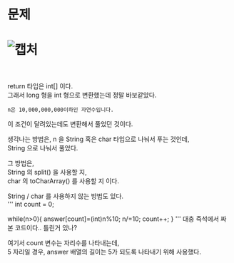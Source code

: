 문제
==
![캡처](https://user-images.githubusercontent.com/73854324/117540983-b70cbb00-b04c-11eb-9e0e-e9a5c16c33b5.PNG)
<br><br>
==
return 타입은 int[] 이다.   
그래서 long 형을 int 형으로  변환했는데 정말 바보같았다.   
```
n은 10,000,000,000이하인 자연수입니다.
```
이 조건이 달려있는데도 변환해서 풀었던 것이다.   
   
생각나는 방법은, n 을 String 혹은 char 타입으로 나눠서 푸는 것인데,   
String 으로 나눠서 풀었다.   

그 방법은,      
String 의 split() 을 사용할 지,   
char 의 toCharArray() 를 사용할 지 이다.
   
String / char 를 사용하지 않는 방법도 있다.   
'''
int count = 0;

while(n>0){
	answer[count]=(int)n%10;
	n/=10;
	count++;
}
'''
대충 즉석에서 짜 본 코드이다.. 틀린거 있나?   
   
여기서 count 변수는 자리수를 나타내는데,   
5 자리일 경우, answer 배열의 길이는 5가 되도록 나타내기 위해 사용했다.
